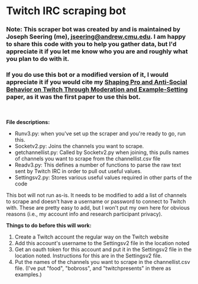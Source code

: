# Twitch IRC scraping bot

### Note: This scraper bot was created by and is maintained by Joseph Seering (me), jseering@andrew.cmu.edu. I am happy to share this code with you to help you gather data, but I'd appreciate it if you let me know who you are and roughly what you plan to do with it.

### If you do use this bot or a modified version of it, I would appreciate it if you would cite my [Shaping Pro and Anti-Social Behavior on Twitch Through Moderation and Example-Setting](https://dl.acm.org/citation.cfm?id=2998277) paper, as it was the first paper to use this bot.  

\
\
**File descriptions:**
- Runv3.py: when you've set up the scraper and you're ready to go, run this.
- Socketv2.py: Joins the channels you want to scrape.
- getchannellist.py: Called by Socketv2.py when joining, this pulls names of channels you want to scrape from the channellist.csv file
- Readv3.py: This defines a number of functions to parse the raw text sent by Twitch IRC in order to pull out useful values.
- Settingsv2.py: Stores various useful values required in other parts of the code

This bot will not run as-is. It needs to be modified to add a list of channels to scrape and doesn't have a username or password to connect to Twitch with. These are pretty easy to add, but I won't put my own here for obvious reasons (i.e., my account info and research participant privacy).

**Things to do before this will work:**
1. Create a Twitch account the regular way on the Twitch website
2. Add this account's username to the Settingsv2 file in the location noted
3. Get an oauth token for this account and put it in the Settingsv2 file in the location noted. Instructions for this are in the Settingsv2 file.
4. Put the names of the channels you want to scrape in the channellist.csv file. (I've put "food", "bobross", and "twitchpresents" in there as examples.)
